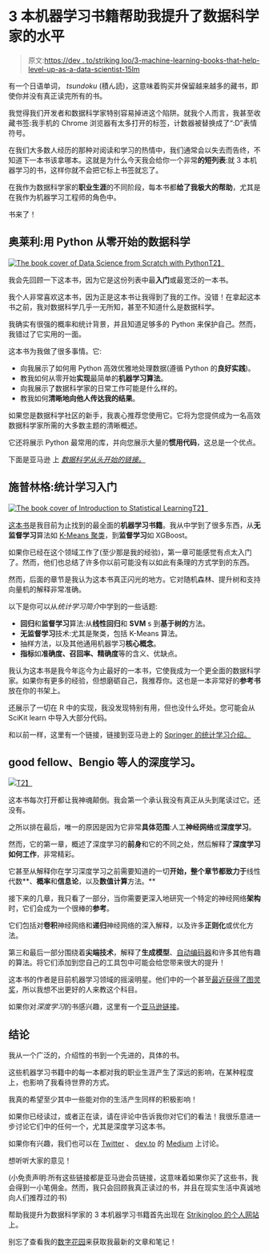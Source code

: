 # 3 本机器学习书籍帮助我提升了数据科学家的水平

> 原文:[https://dev . to/striking loo/3-machine-learning-books-that-help-level-up-as-a-data-scientist-15lm](https://dev.to/strikingloo/3-machine-learning-books-that-helped-me-level-up-as-a-data-scientist-15lm)

有一个日语单词， *tsundoku* (積ん読)，这意味着购买并保留越来越多的藏书，即使你并没有真正读完所有的书。

我觉得我们开发者和数据科学家特别容易掉进这个陷阱。就我个人而言，我甚至收藏书签:我手机的 Chrome 浏览器有太多打开的标签，计数器被替换成了“:D”表情符号。

在我们大多数人经历的那种对阅读和学习的热情中，我们通常会以失去而告终，不知道下一本书该拿哪本。这就是为什么今天我会给你一个非常**的短列表**:就 3 本机器学习的书，这样你就不会把它标上书签就忘了。

在我作为数据科学家的**职业生涯**的不同阶段，每本书都**给了我极大的帮助**，尤其是在我作为机器学习工程师的角色中。

书来了！

## [](#oreilly-data-science-from-scratch-with-python)奥莱利:用 Python 从零开始的数据科学

[![The book cover of Data Science from Scratch with Python](../Images/28f2fedb3bf1bd40458b7f7047b6b709.png)T2】](https://res.cloudinary.com/practicaldev/image/fetch/s--6lrqRj8l--/c_limit%2Cf_auto%2Cfl_progressive%2Cq_auto%2Cw_880/https://strikingloo.github.io/resources/post_image/data-science-from-scratch.png)

我会先回顾一下这本书，因为它是这份列表中最**入门**或最宽泛的一本书。

我个人非常喜欢这本书，因为正是这本书让我得到了我的工作。没错！在拿起这本书之前，我对数据科学几乎一无所知，甚至不知道什么是数据科学。

我确实有很强的概率和统计背景，并且知道足够多的 Python 来保护自己。然而，我错过了它实用的一面。

这本书为我做了很多事情。它:

*   向我展示了如何用 Python 高效优雅地处理数据(遵循 Python 的**良好实践**)。
*   教我如何从零开始**实现**最简单的**机器学习算法**。
*   向我展示了数据科学家的日常工作可能是什么样的。
*   教我如何**清晰地向他人传达我的结果**。

如果您是数据科学社区的新手，我衷心推荐您使用它。它将为您提供成为一名高效数据科学家所需的大多数主题的清晰概述。

它还将展示 Python 最常用的库，并向您展示大量的**惯用代码**，这总是一个优点。

下面是亚马逊 上 *[数据科学从头开始的链接。](https://amzn.to/2DDhIUH)*

## [](#springer-introduction-to-statistical-learning)施普林格:统计学习入门

[![The book cover of Introduction to Statistical Learning](../Images/1534d0cba77831a5b6c930c6ec89157d.png)T2】](https://res.cloudinary.com/practicaldev/image/fetch/s--9SlHL_MF--/c_limit%2Cf_auto%2Cfl_progressive%2Cq_auto%2Cw_880/https://strikingloo.github.io/resources/post_image/intro-to-statistical-learning.webp)

[这本书](https://amzn.to/2ZP93YS)是我目前为止找到的最全面的**机器学习书籍**。我从中学到了很多东西，从**无监督学习**算法如 [K-Means 聚类](https://dev.to/wiki/clustering)，到**监督学习**如 XGBoost。

如果你已经在这个领域工作了(至少那是我的经验)，第一章可能感觉有点太入门了。然而，他们也总结了许多你以前可能没有以如此有条理的方式学到的东西。

然而，后面的章节是我认为这本书真正闪光的地方。它对随机森林、提升树和支持向量机的解释非常准确。

以下是你可以从*统计学习简介*中学到的一些话题:

*   **回归**和**监督学习**算法:从**线性回归**和 **SVM** s 到**基于树的**方法。
*   **无监督学习**技术:尤其是聚类，包括 K-Means 算法。
*   抽样方法，以及其他通用机器学习**核心概念**。
*   **指标**如**准确度、召回率、精确度**等的含义、优缺点。

我认为这本书是我今年迄今为止最好的一本书，它使我成为一个更全面的数据科学家。如果你有更多的经验，但想磨砺自己，我推荐你。这也是一本非常好的**参考书**放在你的书架上。

还展示了一切在 R 中的实现，我没发现特别有用，但也没什么坏处。您可能会从 SciKit learn 中导入大部分代码。

和以前一样，这里有一个链接，链接到亚马逊上的 [Springer 的统计学习介绍。](https://amzn.to/2ZP93YS)

## good fellow、Bengio 等人的深度学习。

[![](../Images/343ad5eb5d4caf6340768a327cfa450c.png)T2】](https://res.cloudinary.com/practicaldev/image/fetch/s--h2MuhYbA--/c_limit%2Cf_auto%2Cfl_progressive%2Cq_auto%2Cw_880/https://strikingloo.github.io/resources/post_image/deep-learning.jpeg)

这本书每次打开都让我神魂颠倒。我会第一个承认我没有真正从头到尾读过它。还没有。

之所以排在最后，唯一的原因是因为它非常**具体范围**:人工**神经网络**或**深度学习**。

然而，它的第一章，概述了深度学习的**前身**和它的不同之处，然后解释了**深度学习如何工作**，非常精彩。

它甚至从解释你在学习深度学习之前需要知道的一切**开始，整个章节都致力于**线性代数**、**概率**和**信息论**，以及**数值计算**方法。**

接下来的几章，我只看了一部分，当你需要更深入地研究一个特定的神经网络**架构**时，它们会成为一个很棒的**参考**。

它们包括对**卷积**神经网络和**递归**神经网络的深入解释，以及许多**正则化**或优化方法。

第三和最后一部分围绕着**尖端技术**，解释了**生成模型**、[自动编码器](https://medium.com/towards-data-science/autoencoders-deep-learning-with-tensorflows-eager-api-data-stuff-378318784ae)和许多其他有趣的算法。将它们添加到您自己的工具包中可能会给您带来很大的提升！

这本书的作者是目前机器学习领域的摇滚明星。他们中的一个甚至[最近获得了图灵奖](https://venturebeat.com/2019/03/27/geoffrey-hinton-yann-lecun-and-yoshua-bengio-honored-with-the-turing-award/)，所以我想不出更好的人来教这个科目。

如果你对*深度学习*的书感兴趣，这里有一个[亚马逊链接](https://amzn.to/2J0WjZe)。

## [](#conclusion)结论

我从一个广泛的，介绍性的书到一个先进的，具体的书。

这些机器学习书籍中的每一本都对我的职业生涯产生了深远的影响，在某种程度上，也影响了我看待世界的方式。

我真的希望至少其中一些能对你的生活产生同样的积极影响！

如果你已经读过，或者正在读，请在评论中告诉我你对它们的看法！我很乐意进一步讨论它们中的任何一个，尤其是深度学习这本书。

如果你有兴趣，我们也可以在 [Twitter](http://twitter.com/strikingloo) 、 [dev.to](http://dev.to/strikingloo) 的 [Medium](http://medium.com/@strikingloo) 上讨论。

想听听大家的意见！

(小免责声明:所有这些链接都是亚马逊会员链接，这意味着如果你买了这些书，我会得到一小笔佣金。然而，我只会回顾我真正读过的书，并且在现实生活中真诚地向人们推荐过的书)

帮助我提升为数据科学家的 3 本机器学习书籍首先出现在 [Strikingloo 的个人网站](https://strikingloo.github.io/)上。

别忘了查看我的[数字花园](https://strikingloo.github.io/wiki)来获取我最新的文章和笔记！
